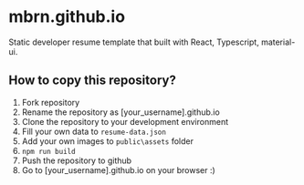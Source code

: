 # mbrn.github.io

Static developer resume template that built with React, Typescript, material-ui.

## How to copy this repository?

1. Fork repository
2. Rename the repository as [your_username].github.io
3. Clone the repository to your development environment
4. Fill your own data to `resume-data.json`
5. Add your own images to `public\assets` folder
6. `npm run build`
7. Push the repository to github
8. Go to [your_username].github.io on your browser :)
